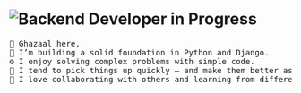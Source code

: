 # ![Backend Developer in Progress](https://readme-typing-svg.herokuapp.com?font=Fira+Mono&size=28&duration=4000&color=00FF00&center=true&vCenter=true&width=500&lines=Backend+Developer+in+Progress)

<pre>
👋 Ghazaal here.
🧠 I’m building a solid foundation in Python and Django.
⚙️ I enjoy solving complex problems with simple code.
🌱 I tend to pick things up quickly — and make them better as I go.
🤝 I love collaborating with others and learning from different perspectives.
</pre>


